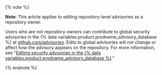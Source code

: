 {% note %}

**Note**: This article applies to editing repository-level advisories as a repository owner.

Users who are not repository owners can contribute to global security advisories in the {% data variables.product.prodname_advisory_database %} at [github.com/advisories](https://github.com/advisories). Edits to global advisories will not change or affect how the advisory appears on the repository. For more information, see "[Editing security advisories in the {% data variables.product.prodname_advisory_database %}](/code-security/security-advisories/editing-security-advisories-in-the-github-advisory-database)."

{% endnote %}